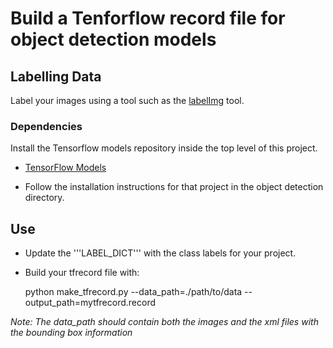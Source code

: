# Build a Tenforflow record file for object detection models

## Labelling Data

Label your images using a tool such as the [labelImg](https://github.com/tzutalin/labelImg) tool.

### Dependencies

Install the Tensorflow models repository inside the top level of this
project.

* [TensorFlow Models](https://github.com/tensorflow/models)
- Follow the installation instructions for that project in the object
detection directory.

## Use

* Update the '''LABEL_DICT''' with the class labels for your project.
* Build your tfrecord file with:

    python make_tfrecord.py --data_path=./path/to/data --output_path=mytfrecord.record

*Note: The data_path should contain both the images and the xml files with the bounding box information*